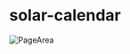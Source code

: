 # solar-calendar


![PageArea](https://user-images.githubusercontent.com/56879548/221049132-9a5392cd-3234-4ffa-b3e8-a381f0cf189c.jpg)
